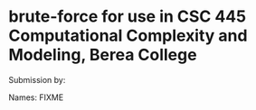 # brute-force for use in CSC 445 Computational Complexity and Modeling, Berea College

Submission by:

Names: FIXME
